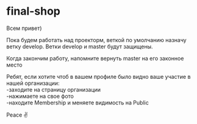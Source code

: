 # final-shop
Всем привет)

Пока будем работать над проекторм, веткой по умолчанию назначу ветку develop.  Ветки develop и master будут защищены. 

Когда закончим работу, напомните вернуть master на его законное место

Ребят, если хотите чтоб в вашем профиле было видно ваше участие в нашей организации:<br/>
-заходите на страницу организации<br/>
-нажимаете на свое фото<br/>
-находите Membership и меняете видимость на Public<br/>

Peace ✌️
